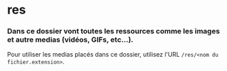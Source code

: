 # res

### Dans ce dossier vont toutes les ressources comme les images et autre medias (vidéos, GIFs, etc...).

Pour utiliser les medias placés dans ce dossier, utilisez l'URL `/res/<nom du fichier.extension>`.